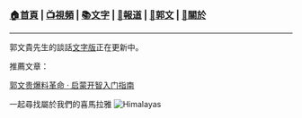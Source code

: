 ###  [:house:首頁](https://github.com/ourhimalayas/home) | [:tv:視頻](https://github.com/ourhimalayas/videos) | [:books:文字](https://github.com/ourhimalayas/txt) | [:newspaper:報道](https://github.com/ourhimalayas/news) | [:eagle:郭文](https://github.com/ourhimalayas/guomedia) | [:pray:關於](https://github.com/ourhimalayas/home/tree/master/about)
---
郭文貴先生的談話[文字版](https://github.com/ourhimalayas/txt)正在更新中。

推薦文章：

[郭文贵爆料革命 · 启蒙开智入门指南](https://github.com/ourhimalayas/txt/issues/1)

一起尋找屬於我們的喜馬拉雅
![Himalayas](content/images/Himalayas.jpg)

